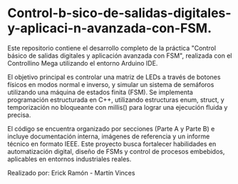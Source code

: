 # Control-b-sico-de-salidas-digitales-y-aplicaci-n-avanzada-con-FSM.
Este repositorio contiene el desarrollo completo de la práctica "Control básico de salidas digitales y aplicación avanzada con FSM", realizada con el Controllino Mega utilizando el entorno Arduino IDE.

El objetivo principal es controlar una matriz de LEDs a través de botones físicos en modos normal e inverso, y simular un sistema de semáforos utilizando una máquina de estados finita (FSM). Se implementa programación estructurada en C++, utilizando estructuras enum, struct, y temporización no bloqueante con millis() para lograr una ejecución fluida y precisa.

El código se encuentra organizado por secciones (Parte A y Parte B) e incluye documentación interna, imágenes de referencia y un informe técnico en formato IEEE. Este proyecto busca fortalecer habilidades en automatización digital, diseño de FSMs y control de procesos embebidos, aplicables en entornos industriales reales.

Realizado por: Erick Ramón - Martín Vinces
